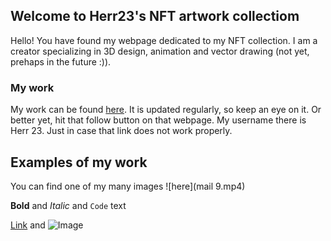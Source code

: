 ## Welcome to Herr23's NFT artwork collectiom

Hello!
You have found my webpage dedicated to my NFT collection.
I am a creator specializing in 3D design, animation and vector drawing (not yet, prehaps in the future :)).

### My work

My work can be found [here](https://rarible.com/items/sale).
It is updated regularly, so keep an eye on it. Or better yet, hit that follow button on that webpage.
My username there is Herr 23.
Just in case that link does not work properly.

## Examples of my work
You can find one of my many images ![here](mail 9.mp4)


**Bold** and _Italic_ and `Code` text

[Link](url) and ![Image](src)
